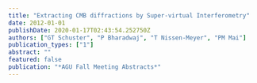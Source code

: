 ```yaml
---
title: "Extracting CMB diffractions by Super-virtual Interferometry"
date: 2012-01-01
publishDate: 2020-01-17T02:43:54.252750Z
authors: ["GT Schuster", "P Bharadwaj", "T Nissen-Meyer", "PM Mai"]
publication_types: ["1"]
abstract: ""
featured: false
publication: "*AGU Fall Meeting Abstracts*"
---
```


